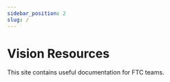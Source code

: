 ```yaml
---
sidebar_position: 2
slug: /
---
```


# Vision Resources
This site contains useful documentation for FTC teams.